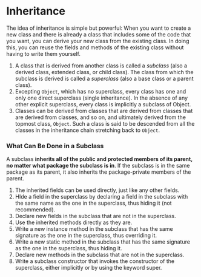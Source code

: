 # Inheritance
The idea of inheritance is simple but powerful: When you want to create a new class and there is already a class that includes some of the code that you want, you can derive your new class from the existing class. In doing this, you can reuse the fields and methods of the existing class without having to write them yourself.

1. A class that is derived from another class is called a _subclass_ (also a derived class, extended class, or child class). The class from which the subclass is derived is called a _superclass_ (also a base class or a parent class).
2. Excepting `Object`, which has no superclass, every class has one and only one direct superclass (single inheritance). In the absence of any other explicit superclass, every class is implicitly a subclass of Object.
3. Classes can be derived from classes that are derived from classes that are derived from classes, and so on, and ultimately derived from the topmost class, `Object`. Such a class is said to be descended from all the classes in the inheritance chain stretching back to `Object`.

### What Can Be Done in a Subclass
A subclass **inherits all of the public and protected members of its parent, no matter what package the subclass is in**. If the subclass is in the same package as its parent, it also inherits the package-private members of the parent. 

1. The inherited fields can be used directly, just like any other fields.
2. HIde a field in the superclass by declaring a field in the subclass with the same name as the one in the superclass, thus hiding it (not recommended).
3. Declare new fields in the subclass that are not in the superclass.
4. Use the inherited methods directly as they are.
5. Write a new instance method in the subclass that has the same signature as the one in the superclass, thus overriding it.
6. Write a new static method in the subclass that has the same signature as the one in the superclass, thus hiding it.
7. Declare new methods in the subclass that are not in the superclass.
8. Write a subclass constructor that invokes the constructor of the superclass, either implicitly or by using the keyword super.

